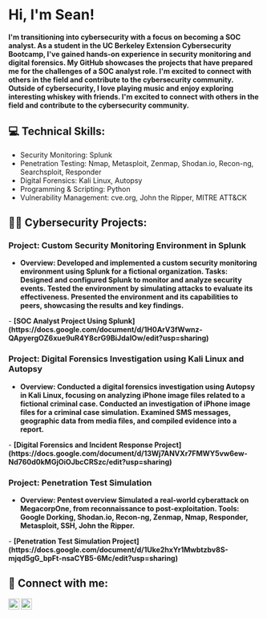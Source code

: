 <h1>Hi, I'm Sean! </h1>
  <b>I'm transitioning into cybersecurity with a focus on becoming a SOC analyst. As a student in the UC Berkeley Extension Cybersecurity Bootcamp, I've gained hands-on experience in security monitoring and digital forensics. My GitHub showcases the projects that have prepared me for the challenges of a SOC analyst role. I'm excited to connect with others in the field and contribute to the cybersecurity community.</b>
  <b>Outside of cybersecurity, I love playing music and enjoy exploring interesting whiskey with friends. I'm excited to connect with others in the field and contribute to the cybersecurity community.</b>

<h2>💻 Technical Skills:</h2>

- Security Monitoring: Splunk
- Penetration Testing: Nmap, Metasploit, Zenmap, Shodan.io, Recon-ng, Searchsploit, Responder
- Digital Forensics: Kali Linux, Autopsy
- Programming & Scripting: Python
- Vulnerability Management: cve.org, John the Ripper, MITRE ATT&CK

<h2>👨‍💻 Cybersecurity Projects:</h2>

<h3>Project: Custom Security Monitoring Environment in Splunk</h3>
 
- <b>Overview: Developed and implemented a custom security monitoring environment using Splunk for a fictional organization.
Tasks:
Designed and configured Splunk to monitor and analyze security events.
Tested the environment by simulating attacks to evaluate its effectiveness.
Presented the environment and its capabilities to peers, showcasing the results and key findings.
</b>
  - <b>[SOC Analyst Project Using Splunk](https://docs.google.com/document/d/1H0ArV3fWwnz-QApyergOZ6xue9uR4Y8crG9BiJdaIOw/edit?usp=sharing)
</b>
<b>

</b>

<h3>Project: Digital Forensics Investigation using Kali Linux and Autopsy</h3>
 
- <b>Overview: Conducted a digital forensics investigation using Autopsy in Kali Linux, focusing on analyzing iPhone image files related to a fictional criminal case.
Conducted an investigation of iPhone image files for a criminal case simulation.
Examined SMS messages, geographic data from media files, and compiled evidence into a report.
</b>
  - <b>[Digital Forensics and Incident Response Project](https://docs.google.com/document/d/13Wj7ANVXr7FMWY5vw6ew-Nd760d0kMGjOiOJbcCRSzc/edit?usp=sharing)
</b>

<h3>Project: Penetration Test Simulation</h3>
 
- <b>Overview: Pentest overview
Simulated a real-world cyberattack on MegacorpOne, from reconnaissance to post-exploitation.
Tools: Google Dorking, Shodan.io, Recon-ng, Zenmap, Nmap, Responder, Metasploit, SSH, John the Ripper.

</b>
  - <b>[Penetration Test Simulation Project](https://docs.google.com/document/d/1Uke2hxYr1Mwbtzbv8S-mjqd5gG_bpFt-nsaCYB5-6Mc/edit?usp=sharing)
</b>

<h2> 🤳 Connect with me:</h2>


[<img align="left" alt="SeanClem | LinkedIn" width="22px" src="https://cdn.jsdelivr.net/npm/simple-icons@v3/icons/linkedin.svg" />][linkedin]
[<img align="left" alt="SeanClem | Instagram" width="22px" src="https://cdn.jsdelivr.net/npm/simple-icons@v3/icons/instagram.svg" />][instagram]

[instagram]: https://www.instagram.com/foreverchasingwhiskey
[linkedin]: https://www.linkedin.com/in/sean-clem-845b202b4/

<!--
**joshmadakor1/joshmadakor1** is a ✨ _special_ ✨ repository because its `README.md` (this file) appears on your GitHub profile.

Here are some ideas to get you started:

- 🔭 I’m currently working on ...
- 🌱 I’m currently learning ...
- 👯 I’m looking to collaborate on ...
- 🤔 I’m looking for help with ...
- 💬 Ask me about ...
- 📫 How to reach me: ...
- 😄 Pronouns: ...
- ⚡ Fun fact: ...
-->

